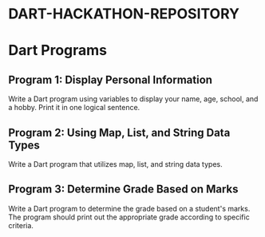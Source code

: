 # DART-HACKATHON-REPOSITORY


# Dart Programs

## Program 1: Display Personal Information
Write a Dart program using variables to display your name, age, school, and a hobby. Print it in one logical sentence.

## Program 2: Using Map, List, and String Data Types
Write a Dart program that utilizes map, list, and string data types.

## Program 3: Determine Grade Based on Marks
Write a Dart program to determine the grade based on a student's marks. The program should print out the appropriate grade according to specific criteria.
       

